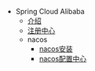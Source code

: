 
[//]: &lt;> "springCloud全家桶介绍"
- Spring Cloud Alibaba
  - [介绍](springCloud/springCloudAlibaba/介绍.md)
  - [注册中心](springCloud/springCloudAlibaba/注册中心.md)
  - nacos
    - [nacos安装](springCloud/springCloudAlibaba/nacos/nacos安装.md)
    - [nacos配置中心](springCloud/springCloudAlibaba/nacos/nacos注册中心.md)

